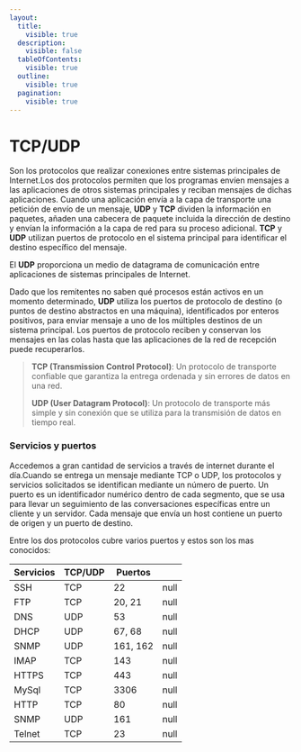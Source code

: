 ```yaml
---
layout:
  title:
    visible: true
  description:
    visible: false
  tableOfContents:
    visible: true
  outline:
    visible: true
  pagination:
    visible: true
---
```


# TCP/UDP

Son los protocolos que realizar conexiones entre sistemas principales de Internet.Los dos protocolos permiten que los programas envíen mensajes a las aplicaciones de otros sistemas principales y reciban mensajes de dichas aplicaciones. Cuando una aplicación envía a la capa de transporte una petición de envío de un mensaje, **UDP** y **TCP** dividen la información en paquetes, añaden una cabecera de paquete incluida la dirección de destino y envían la información a la capa de red para su proceso adicional. **TCP** y **UDP** utilizan puertos de protocolo en el sistema principal para identificar el destino específico del mensaje.

El **UDP** proporciona un medio de datagrama de comunicación entre aplicaciones de sistemas principales de Internet.

Dado que los remitentes no saben qué procesos están activos en un momento determinado, **UDP** utiliza los puertos de protocolo de destino (o puntos de destino abstractos en una máquina), identificados por enteros positivos, para enviar mensaje a uno de los múltiples destinos de un sistema principal. Los puertos de protocolo reciben y conservan los mensajes en las colas hasta que las aplicaciones de la red de recepción puede recuperarlos.

> **TCP (Transmission Control Protocol)**: Un protocolo de transporte confiable que garantiza la entrega ordenada y sin errores de datos en una red.
>
>
>
> **UDP (User Datagram Protocol)**: Un protocolo de transporte más simple y sin conexión que se utiliza para la transmisión de datos en tiempo real.

### Servicios y puertos

Accedemos a gran cantidad de servicios a través de internet durante el día.Cuando se entrega un mensaje mediante TCP o UDP, los protocolos y servicios solicitados se identifican mediante un número de puerto. Un puerto es un identificador numérico dentro de cada segmento, que se usa para llevar un seguimiento de las conversaciones específicas entre un cliente y un servidor. Cada mensaje que envía un host contiene un puerto de origen y un puerto de destino.

Entre los dos protocolos cubre varios puertos y estos son los mas conocidos:

<table><thead><tr><th>Servicios</th><th data-hidden>TCP/UDP</th><th data-hidden>Puertos</th><th data-hidden data-type="number"></th></tr></thead><tbody><tr><td>SSH</td><td>TCP</td><td>22</td><td>null</td></tr><tr><td>FTP</td><td>TCP</td><td>20, 21</td><td>null</td></tr><tr><td>DNS</td><td>UDP</td><td>53</td><td>null</td></tr><tr><td>DHCP</td><td>UDP</td><td>67, 68</td><td>null</td></tr><tr><td>SNMP</td><td>UDP</td><td>161, 162</td><td>null</td></tr><tr><td>IMAP</td><td>TCP</td><td>143</td><td>null</td></tr><tr><td>HTTPS</td><td>TCP</td><td>443</td><td>null</td></tr><tr><td>MySql</td><td>TCP</td><td>3306</td><td>null</td></tr><tr><td>HTTP</td><td>TCP</td><td>80</td><td>null</td></tr><tr><td>SNMP</td><td>UDP</td><td>161</td><td>null</td></tr><tr><td>Telnet</td><td>TCP</td><td>23</td><td>null</td></tr></tbody></table>
